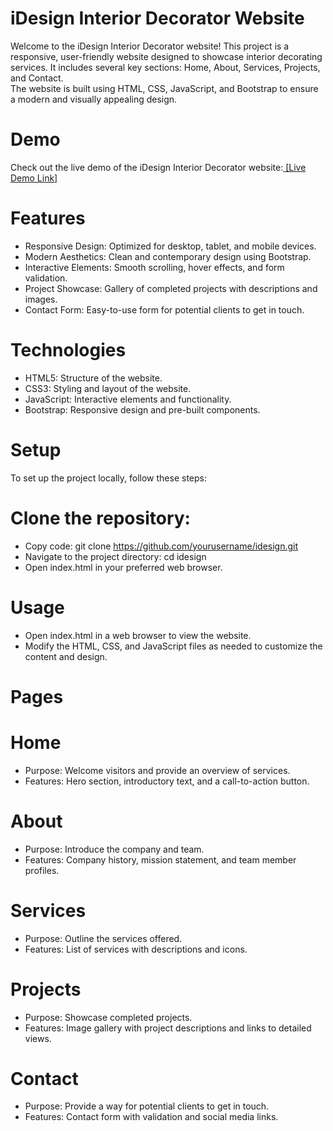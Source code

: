 # iDesign Interior Decorator Website

Welcome to the iDesign Interior Decorator website! This project is a responsive, user-friendly website designed to showcase interior decorating services.
It includes several key sections: Home, About, Services, Projects, and Contact.  
The website is built using HTML, CSS, JavaScript, and Bootstrap to ensure a modern and visually appealing design.
# Demo
Check out the live demo of the iDesign Interior Decorator website:[ [Live Demo Link]](https://hadiqaaziz.github.io/iDesign/)

# Features
- Responsive Design:  Optimized for desktop, tablet, and mobile devices.
- Modern Aesthetics: Clean and contemporary design using Bootstrap.
- Interactive Elements: Smooth scrolling, hover effects, and form validation.
- Project Showcase: Gallery of completed projects with descriptions and images.
- Contact Form: Easy-to-use form for potential clients to get in touch.
# Technologies
- HTML5: Structure of the website.
- CSS3: Styling and layout of the website.
- JavaScript: Interactive elements and functionality.
- Bootstrap: Responsive design and pre-built components.
# Setup
To set up the project locally, follow these steps:

# Clone the repository:
- Copy code:  git clone https://github.com/yourusername/idesign.git 
- Navigate to the project directory: cd idesign 
- Open index.html in your preferred web browser. 
# Usage
- Open index.html in a web browser to view the website. 
- Modify the HTML, CSS, and JavaScript files as needed to customize the content and design. 
# Pages
# Home
- Purpose: Welcome visitors and provide an overview of services. 
- Features: Hero section, introductory text, and a call-to-action button.
# About
- Purpose: Introduce the company and team.
- Features: Company history, mission statement, and team member profiles.
# Services
- Purpose: Outline the services offered.
- Features: List of services with descriptions and icons.
# Projects
- Purpose: Showcase completed projects.
- Features: Image gallery with project descriptions and links to detailed views.
# Contact
- Purpose: Provide a way for potential clients to get in touch.
- Features: Contact form with validation and social media links.
